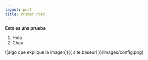 ```yaml
---
layout: post
title: Primer Post
---
```


**Esto es una prueba**

1. Hola
2. Chau

![algo que explique la imagen]({{ site.baseurl }}/images/config.png)
